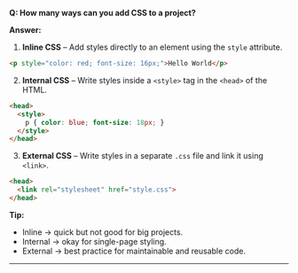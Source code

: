 **Q: How many ways can you add CSS to a project?**

**Answer:**

1. **Inline CSS** – Add styles directly to an element using the `style` attribute.

```html
<p style="color: red; font-size: 16px;">Hello World</p>
```

2. **Internal CSS** – Write styles inside a `<style>` tag in the `<head>` of the HTML.

```html
<head>
  <style>
    p { color: blue; font-size: 18px; }
  </style>
</head>
```

3. **External CSS** – Write styles in a separate `.css` file and link it using `<link>`.

```html
<head>
  <link rel="stylesheet" href="style.css">
</head>
```

**Tip:**

* Inline → quick but not good for big projects.
* Internal → okay for single-page styling.
* External → best practice for maintainable and reusable code.

---
